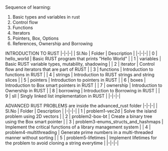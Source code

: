 Sequence of learning:

1. Basic types and variables in rust
2. Control flow
3. Functions
4. Iterators
5. Pointers, Box, Options
6. References, Ownership and Borrowing


INTRODUCTION TO RUST
|-|-|-|
| Sl.No |   Folder    |           Description                             |
|-|-|-|
|   0   | hello_world | Basic RUST program that prints "Hello World"      |
|   1   | variables   | Basic RUST variable types, mutability, shadowing  |
|   2   | iterator    | Control flow and iterators that are part of RUST  |
|   3   | functions   | Introduction to functions in RUST                 |
|   4   | strings     | Introduction to RUST strings and string slices    |
|   5   | pointers    | Introduction to pointers in RUST                  |
|   6   | boxes       | Introduction to Box smart pointers in RUST        |
|   7   | ownership   | Introduction to Ownership in RUST                 |
|   8   | borrowing   | Introduction to Borrowing in RUST                 |
|   9   | sll         | Singly linked list implementation in RUST         |
|-|-|-|

ADVANCED RUST PROBLEMS are inside the advanced_rust folder
|-|-|-|
| Sl.No |   Folder                            |           Description                                                    |
|-|-|-|
|   1   | problem1-vec2d                      | Solve the island problem using 2D vectors                                |
|   2   | problem2-box-bt                     | Create a binary tree using the Box smart pointer                         |
|   3   | problem3-enums_structs_and_hashmaps | Implement the critical functions of a library management system          |
|   4   | problem4-multithreading             | Generate prime numbers in a multi-threaded manner without sorting        |
|   5   | problem5-lifetimes                  | Implement lifetimes for the problem to avoid cloning a string everytime  |
|-|-|-|
